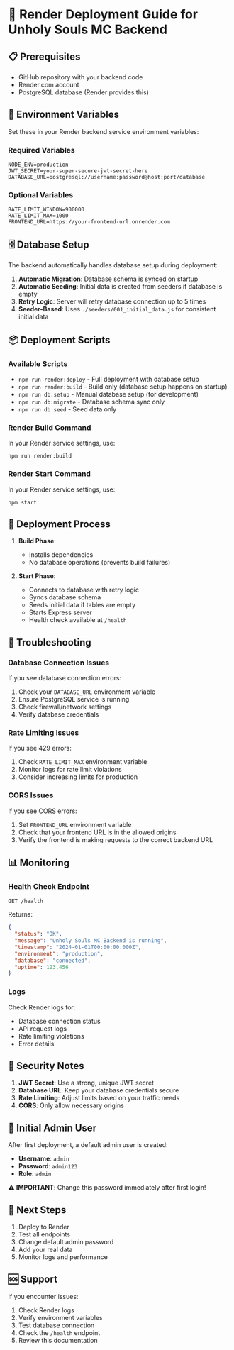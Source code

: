 # 🚀 Render Deployment Guide for Unholy Souls MC Backend

## 📋 Prerequisites

- GitHub repository with your backend code
- Render.com account
- PostgreSQL database (Render provides this)

## 🔧 Environment Variables

Set these in your Render backend service environment variables:

### Required Variables
```
NODE_ENV=production
JWT_SECRET=your-super-secure-jwt-secret-here
DATABASE_URL=postgresql://username:password@host:port/database
```

### Optional Variables
```
RATE_LIMIT_WINDOW=900000
RATE_LIMIT_MAX=1000
FRONTEND_URL=https://your-frontend-url.onrender.com
```

## 🗄️ Database Setup

The backend automatically handles database setup during deployment:

1. **Automatic Migration**: Database schema is synced on startup
2. **Automatic Seeding**: Initial data is created from seeders if database is empty
3. **Retry Logic**: Server will retry database connection up to 5 times
4. **Seeder-Based**: Uses `./seeders/001_initial_data.js` for consistent initial data

## 📦 Deployment Scripts

### Available Scripts

- `npm run render:deploy` - Full deployment with database setup
- `npm run render:build` - Build only (database setup happens on startup)
- `npm run db:setup` - Manual database setup (for development)
- `npm run db:migrate` - Database schema sync only
- `npm run db:seed` - Seed data only

### Render Build Command

In your Render service settings, use:
```
npm run render:build
```

### Render Start Command

In your Render service settings, use:
```
npm start
```

## 🔄 Deployment Process

1. **Build Phase**: 
   - Installs dependencies
   - No database operations (prevents build failures)

2. **Start Phase**:
   - Connects to database with retry logic
   - Syncs database schema
   - Seeds initial data if tables are empty
   - Starts Express server
   - Health check available at `/health`

## 🚨 Troubleshooting

### Database Connection Issues

If you see database connection errors:

1. Check your `DATABASE_URL` environment variable
2. Ensure PostgreSQL service is running
3. Check firewall/network settings
4. Verify database credentials

### Rate Limiting Issues

If you see 429 errors:

1. Check `RATE_LIMIT_MAX` environment variable
2. Monitor logs for rate limit violations
3. Consider increasing limits for production

### CORS Issues

If you see CORS errors:

1. Set `FRONTEND_URL` environment variable
2. Check that your frontend URL is in the allowed origins
3. Verify the frontend is making requests to the correct backend URL

## 📊 Monitoring

### Health Check Endpoint

```
GET /health
```

Returns:
```json
{
  "status": "OK",
  "message": "Unholy Souls MC Backend is running",
  "timestamp": "2024-01-01T00:00:00.000Z",
  "environment": "production",
  "database": "connected",
  "uptime": 123.456
}
```

### Logs

Check Render logs for:
- Database connection status
- API request logs
- Rate limiting violations
- Error details

## 🔐 Security Notes

1. **JWT Secret**: Use a strong, unique JWT secret
2. **Database URL**: Keep your database credentials secure
3. **Rate Limiting**: Adjust limits based on your traffic needs
4. **CORS**: Only allow necessary origins

## 📝 Initial Admin User

After first deployment, a default admin user is created:

- **Username**: `admin`
- **Password**: `admin123`
- **Role**: `admin`

⚠️ **IMPORTANT**: Change this password immediately after first login!

## 🎯 Next Steps

1. Deploy to Render
2. Test all endpoints
3. Change default admin password
4. Add your real data
5. Monitor logs and performance

## 🆘 Support

If you encounter issues:

1. Check Render logs
2. Verify environment variables
3. Test database connection
4. Check the `/health` endpoint
5. Review this documentation
